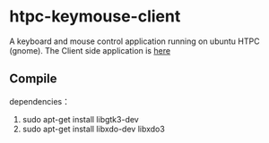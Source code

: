 # htpc-keymouse-client
A keyboard and mouse control application running on ubuntu HTPC (gnome). The Client side application is [here](https://github.com/zearon/htpc-keymouse-client)


## Compile
 dependencies：
1. sudo apt-get install libgtk3-dev
2. sudo apt-get install libxdo-dev libxdo3
